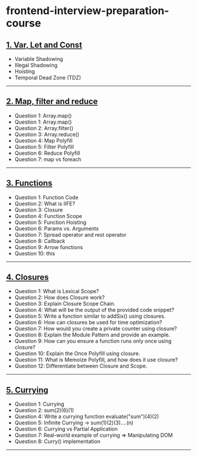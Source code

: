 # frontend-interview-preparation-course

## [1. Var, Let and Const](https://github.com/infoofajit/roadside-to-dream-job/tree/master/1-javascript-interview/1-var-let-const)
- Variable Shadowing
- Illegal Shadowing
- Hoisting
- Temporal Dead Zone (TDZ)

---

## [2. Map, filter and reduce](https://github.com/infoofajit/roadside-to-dream-job/tree/master/1-javascript-interview/1-var-let-const)
- Question 1: Array.map()
- Question 1: Array.map()
- Question 2: Array.filter()
- Question 3: Array.reduce()
- Question 4: Map Polyfill
- Question 5: Filter Polyfill
- Question 6: Reduce Polyfill
- Question 7: map vs foreach

---

## [3. Functions](https://github.com/infoofajit/roadside-to-dream-job/tree/master/1-javascript-interview/1-var-let-const)
- Question 1: Function Code
- Question 2: What is IIFE?
- Question 3: Closure
- Question 4: Function Scope
- Question 5: Function Hoisting
- Question 6: Params vs. Arguments
- Question 7: Spread operator and rest operator
- Question 8: Callback
- Question 9: Arrow functions
- Question 10: this

---

## [4. Closures](https://github.com/infoofajit/roadside-to-dream-job/tree/master/1-javascript-interview/1-var-let-const)
- Question 1: What is Lexical Scope?
- Question 2: How does Closure work?
- Question 3: Explain Closure Scope Chain.
- Question 4: What will be the output of the provided code snippet?
- Question 5: Write a function similar to addSix() using closures.
- Question 6: How can closures be used for time optimization?
- Question 7: How would you create a private counter using closure?
- Question 8: Explain the Module Pattern and provide an example.
- Question 9: How can you ensure a function runs only once using closure?
- Question 10: Explain the Once Polyfill using closure.
- Question 11: What is Memoize Polyfill, and how does it use closure?
- Question 12: Differentiate between Closure and Scope.

---

## [5. Currying](https://github.com/infoofajit/roadside-to-dream-job/tree/master/1-javascript-interview/1-var-let-const)
- Question 1: Currying
- Question 2: sum(2)(6)(1)
- Question 4: Write a currying function evaluate("sum")(4)(2)
- Question 5: Infinite Currying -> sum(1)(2)(3)....(n)
- Question 6: Currying vs Partial Application
- Question 7: Real-world example of currying => Manipulating DOM
- Question 8: Curry() implementation

---

